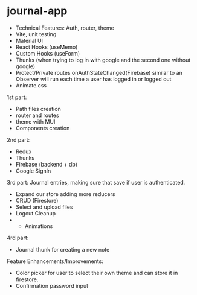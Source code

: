 # journal-app

- Technical Features: Auth, router, theme
- Vite, unit testing
-  Material UI
-  React Hooks (useMemo)
-  Custom Hooks (useForm)
-  Thunks (when trying to log in with google and the second one without google)
-  Protect/Private routes
  onAuthStateChanged(Firebase) similar to an Observer will run each time a user has logged in or logged out
-  Animate.css

1st part:
- Path files creation
- router and routes
- theme with MUI
- Components creation

2nd part:
- Redux
- Thunks
- Firebase (backend + db)
- Google SignIn

3rd part:
Journal entries, making sure that save if user is authenticated.

- Expand our store adding more reducers
- CRUD (Firestore)
- Select and upload files
- Logout Cleanup
- + Animations

4rd part:
- Journal thunk for creating a new note 

Feature Enhancements/Improvements:

- Color picker for user to select their own theme and can store it in firestore.
- Confirmation password input
